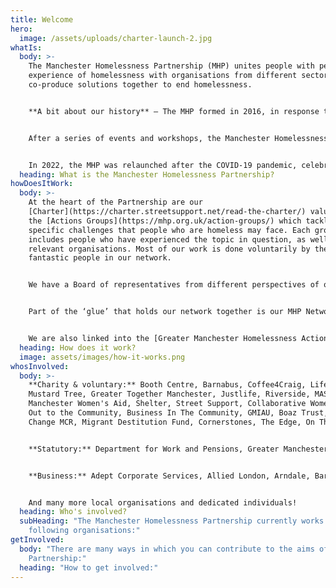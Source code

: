 ```yaml
---
title: Welcome
hero:
  image: /assets/uploads/charter-launch-2.jpg
whatIs:
  body: >-
    The Manchester Homelessness Partnership (MHP) unites people with personal
    experience of homelessness with organisations from different sectors, to
    co-produce solutions together to end homelessness.


    **A bit about our history** – The MHP formed in 2016, in response to growing concerns about high levels of visible rough sleepers in Manchester city centre, and indicators showing that all forms of homelessness were on the rise across Manchester at a rate which was higher than the national average.   There was a recognition that more needed to be done to address homelessness in Manchester – but we also needed to change the way in which it's done. 


    After a series of events and workshops, the Manchester Homelessness Partnership was formed, bringing together cross-sector organisations and people who have experienced homelessness, to tackle homelessness in Manchester.


    In 2022, the MHP was relaunched after the COVID-19 pandemic, celebrating the successes of the Partnership so far, while also recognising that we need to continue working together and adapting our response to end homelessness in Manchester.
  heading: What is the Manchester Homelessness Partnership?
howDoesItWork:
  body: >-
    At the heart of the Partnership are our
    [Charter](https://charter.streetsupport.net/read-the-charter/) values and
    the [Actions Groups](https://mhp.org.uk/action-groups/) which tackle
    specific challenges that people who are homeless may face. Each group
    includes people who have experienced the topic in question, as well as other
    relevant organisations. Most of our work is done voluntarily by the
    fantastic people in our network.


    We have a Board of representatives from different perspectives of our city which meets to use its collective influence to remove systemic blockages. 


    Part of the ‘glue’ that holds our network together is our MHP Network and Communications Facilitator, a post hosted by [Macc](https://manchestercommunitycentral.org/about-us) and funded by MCC and the Covid Recovery Fund via Young Manchester. The MHP is supported by the [Street Support Network](https://streetsupport.net), including through this website.


    We are also linked into the [Greater Manchester Homelessness Action Network](https://www.gmhan.net/).
  heading: How does it work?
  image: assets/images/how-it-works.png
whosInvolved:
  body: >-
    **Charity & voluntary:** Booth Centre, Barnabus, Coffee4Craig, Lifeshare,
    Mustard Tree, Greater Together Manchester, Justlife, Riverside, MASH,
    Manchester Women's Aid, Shelter, Street Support, Collaborative Women, Reach
    Out to the Community, Business In The Community, GMIAU, Boaz Trust, Real
    Change MCR, Migrant Destitution Fund, Cornerstones, The Edge, On The Out...


    **Statutory:** Department for Work and Pensions, Greater Manchester Combined Authority, Greater Manchester Police, Manchester City Council - including MCC Commissioning, Rough Sleeper Team and MCC Work and Skills, NHS, Riverside Housing, Urban Village Medical Practice, Manchester Metropolitan University, The University of Manchester...


    **Business:** Adept Corporate Services, Allied London, Arndale, Barclays, Bruntwood, CityCo, HSBC, Laing O’Rourke, Lloyds Banking Group, Radical Recruit...


    And many more local organisations and dedicated individuals!
  heading: Who's involved?
  subHeading: "The Manchester Homelessness Partnership currently works with the
    following organisations:"
getInvolved:
  body: "There are many ways in which you can contribute to the aims of the
    Partnership:"
  heading: "How to get involved:"
---
```

